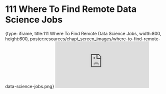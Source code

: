 # 111 Where To Find Remote Data Science Jobs
 
{type: iframe, title:111 Where To Find Remote Data Science Jobs, width:800, height:600, poster:resources/chapt_screen_images/where-to-find-remote-data-science-jobs.png}
![](https://datatrail-jhu.github.io/DataTrail_ReOrg/no_toc/where-to-find-remote-data-science-jobs.html)
 

 
